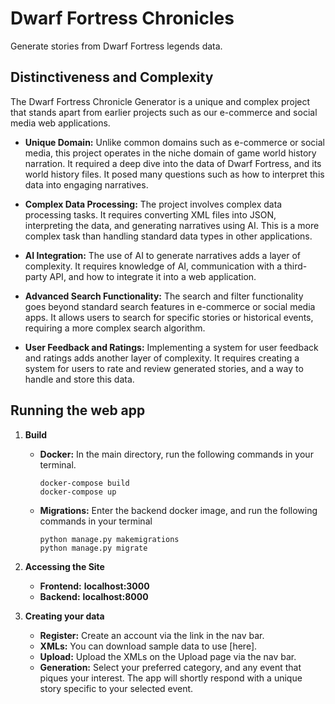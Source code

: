 # Dwarf Fortress Chronicles

Generate stories from Dwarf Fortress legends data.

## Distinctiveness and Complexity

The Dwarf Fortress Chronicle Generator is a unique and complex project that stands apart from earlier projects such as our e-commerce and social media web applications.

- **Unique Domain:** Unlike common domains such as e-commerce or social media, this project operates in the niche domain of game world history narration. It required a deep dive into the data of Dwarf Fortress, and its world history files. It posed many questions such as how to interpret this data into engaging narratives.

- **Complex Data Processing:** The project involves complex data processing tasks. It requires converting XML files into JSON, interpreting the data, and generating narratives using AI. This is a more complex task than handling standard data types in other applications.

- **AI Integration:** The use of AI to generate narratives adds a layer of complexity. It requires knowledge of AI, communication with a third-party API, and how to integrate it into a web application.

- **Advanced Search Functionality:** The search and filter functionality goes beyond standard search features in e-commerce or social media apps. It allows users to search for specific stories or historical events, requiring a more complex search algorithm.

- **User Feedback and Ratings:** Implementing a system for user feedback and ratings adds another layer of complexity. It requires creating a system for users to rate and review generated stories, and a way to handle and store this data.

## Running the web app

1. **Build**

   - **Docker:** In the main directory, run the following commands in your terminal.

     ```
     docker-compose build
     docker-compose up
     ```

   - **Migrations:** Enter the backend docker image, and run the following commands in your terminal

     ```
     python manage.py makemigrations
     python manage.py migrate
     ```

2. **Accessing the Site**

   - **Frontend:** **localhost:3000**
   - **Backend:** **localhost:8000**

3. **Creating your data**

   - **Register:** Create an account via the link in the nav bar.
   - **XMLs:** You can download sample data to use [here].
   - **Upload:** Upload the XMLs on the Upload page via the nav bar.
   - **Generation:** Select your preferred category, and any event that piques your interest. The app will shortly respond with a unique story specific to your selected event.
